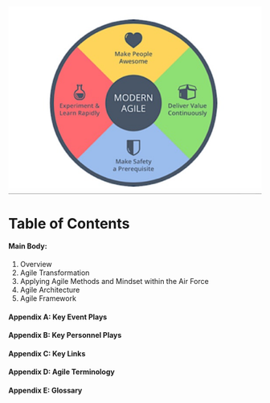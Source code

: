 ![Agile Image](AgileImage.jpg)

# Table of Contents
#### Main Body:  

1. Overview
2. Agile Transformation
3. Applying Agile Methods and Mindset within the Air Force
4. Agile Architecture
5. Agile Framework
  
#### Appendix A: Key Event Plays  
#### Appendix B: Key Personnel Plays  
#### Appendix C: Key Links  
#### Appendix D: Agile Terminology  
#### Appendix E: Glossary  
